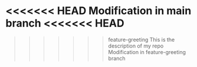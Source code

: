 <<<<<<< HEAD
Modification in main branch
<<<<<<< HEAD
=======
>>>>>>> feature-greeting
This is the description of my repo
Modification in feature-greeting branch
